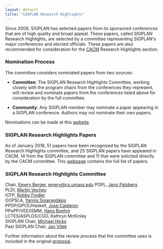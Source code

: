 ```yaml
---
layout: default
title: "SIGPLAN Research Highlights"
---
```


Since 2008, SIGPLAN has selected papers from its sponsored conferences
that are of high quality and broad appeal.  These papers, called
SIGPLAN Research Highlights, are selected by a committee representing
SIGPLAN's major conferences and elected officials.  These papers are
also recommended for consideration for the
[CACM](http://cacm.acm.org/) Research Highlights section.

### Nomination Process

The committee considers nominated papers from two sources:

- **Committee**: The SIGPLAN Research Highlights Committee, working
  closely with the program chairs from the conferences they represent,
  will review and nominate papers from the conferences listed above
  for consideration by the full committee.

- **Community**: Any SIGPLAN member may nominate a paper appearing in
  a SIGPLAN conference. Authors may not nominate their own papers.

Nominations can be made at this [website](http://cacm.sigplan.org).


### SIGPLAN Research Highlights Papers


As of January 2018, 51 papers have been recognized by the SIGPLAN
Research Highlights committee, and 25 SIGPLAN papers have appeared in
CACM, 14 from the SIGPLAN committee and 11 that were solicited directly
by the CACM committee.  This [webpage](/Highlights/Papers) contains
the full list of papers.


### SIGPLAN Research Highlights Committee

Chair, [Emery Berger](http://www.emeryberger.org/), [emery@cs.umass.edu](mailto:emery@cs.umass.edu)
POPL, [Jens Palsberg](http://www.cs.ucla.edu/~palsberg)  
PLDI, [Martin Vechev](http://www.srl.inf.ethz.ch/vechev.php)  
ICFP, [Robby Findler](http://www.eecs.northwestern.edu/~robby/)  
OOPSLA, [Yannis Smaragdakis](https://yanniss.github.io/)  
PPDP/GPCE/Haskell, [Jose Calderon](http://galois.com/team/jose-calderon/)  
PPoPP/VEE/ISMM, [Hans Boehm](http://www.hpl.hp.com/personal/Hans_Boehm/)  
LCTES/ASPLOS/CGO, Kathryn McKinley  
SIGPLAN Chair, [Michael Hicks](http://www.cs.umd.edu/~mwh/)  
Past SIGPLAN Chair, [Jan Vitek](http://www.ccs.neu.edu/people/faculty/member/jan-vitek/)  


Further information about the review process that the committee uses
is included in the original
[proposal](http://www.sigplan.org/sites/default/files/CACM-nominating-committee-proposal.pdf).
